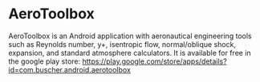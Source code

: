 # AeroToolbox
AeroToolbox is an Android application with aeronautical engineering tools such as Reynolds number, y+, isentropic flow, normal/oblique shock, expansion, and standard atmosphere calculators. It is available for free in the google play store: https://play.google.com/store/apps/details?id=com.buscher.android.aerotoolbox
